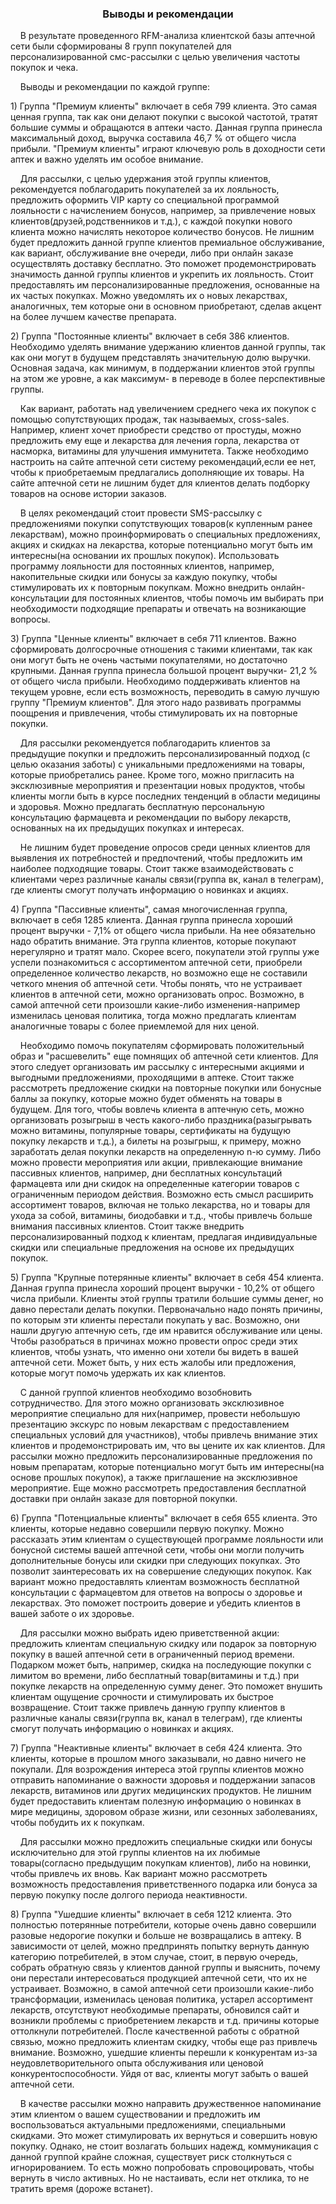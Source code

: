  <h3 align="center">Выводы и рекомендации </h3>


&nbsp;&nbsp;&nbsp;&nbsp;В результате проведенного RFM-анализа клиентской базы аптечной сети были
сформированы 8 групп покупателей для персонализированной смс-рассылки с
целью увеличения частоты покупок и чека.

&nbsp;&nbsp;&nbsp;&nbsp;Выводы и рекомендации по каждой группе:

1\) Группа \"Премиум клиенты\" включает в себя 799 клиента. Это самая
ценная группа, так как они делают покупки с высокой частотой, тратят
большие суммы и обращаются в аптеки часто. Данная группа принесла
максимальный доход, выручка составила 46,7 % от общего числа прибыли.
"Премиум клиенты" играют ключевую роль в доходности сети аптек и важно
уделять им особое внимание.

&nbsp;&nbsp;&nbsp;&nbsp;Для рассылки, с целью удержания этой группы клиентов, рекомендуется
поблагодарить покупателей за их лояльность, предложить оформить VIP
карту со специальной программой лояльности с начислением бонусов,
например, за привлечение новых клиентов(друзей,родственников и т.д.), с
каждой покупки нового клиента можно начислять некоторое количество
бонусов. Не лишним будет предложить данной группе клиентов премиальное
обслуживание, как вариант, обслуживание вне очереди, либо при онлайн
заказе осуществлять доставку бесплатно. Это поможет продемонстрировать
значимость данной группы клиентов и укрепить их лояльность. Стоит
предоставлять им персонализированные предложения, основанные на их
частых покупках. Можно уведомлять их о новых лекарствах, аналогичных,
тем которые они в основном приобретают, сделав акцент на более лучшем
качестве препарата.

2\) Группа "Постоянные клиенты" включает в себя 386 клиентов. Необходимо
уделять внимание удержанию клиентов данной группы, так как они могут в
будущем представлять значительную долю выручки. Основная задача, как
минимум, в поддержании клиентов этой группы на этом же уровне, а как
максимум- в переводе в более перспективные группы.

&nbsp;&nbsp;&nbsp;&nbsp;Как вариант, работать над увеличением среднего чека их покупок с помощью
сопутствующих продаж, так называемых, cross-sales. Например, клиент
хочет приобрести средство от простуды, можно предложить ему еще и
лекарства для лечения горла, лекарства от насморка, витамины для
улучшения иммунитета. Также необходимо настроить на сайте аптечной сети
систему рекомендаций,если ее нет, чтобы к приобретаемым предлагались
дополняющие их товары. На сайте аптечной сети не лишним будет для
клиентов делать подборку товаров на основе истории заказов.

&nbsp;&nbsp;&nbsp;&nbsp;В целях рекомендаций стоит провести SMS-рассылку с предложениями покупки
сопутствующих товаров(к купленным ранее лекарствам), можно
проинформировать о специальных предложениях, акциях и скидках на
лекарства, которые потенциально могут быть им интересны(на основании их
прошлых покупок). Использовать программу лояльности для постоянных
клиентов, например, накопительные скидки или бонусы за каждую покупку,
чтобы стимулировать их к повторным покупкам. Можно внедрить
онлайн-консультации для постоянных клиентов, чтобы помочь им выбирать
при необходимости подходящие препараты и отвечать на возникающие
вопросы.

3\) Группа "Ценные клиенты" включает в себя 711 клиентов. Важно
сформировать долгосрочные отношения с такими клиентами, так как они
могут быть не очень частыми покупателями, но достаточно крупными. Данная
группа принесла большой процент выручки- 21,2 % от общего числа прибыли.
Необходимо поддерживать клиентов на текущем уровне, если есть
возможность, переводить в самую лучшую группу "Премиум клиентов". Для
этого надо развивать программы поощрения и привлечения, чтобы
стимулировать их на повторные покупки.

&nbsp;&nbsp;&nbsp;&nbsp;Для рассылки рекомендуется поблагодарить клиентов за предыдущие покупки
и предложить персонализированный подход (с целью оказания заботы) с
уникальными предложениями на товары, которые приобретались ранее. Кроме
того, можно пригласить на эксклюзивные мероприятия и презентации новых
продуктов, чтобы клиенты могли быть в курсе последних тенденций в
области медицины и здоровья. Можно предлагать бесплатную персональную
консультацию фармацевта и рекомендации по выбору лекарств, основанных на
их предыдущих покупках и интересах.

&nbsp;&nbsp;&nbsp;&nbsp;Не лишним будет проведение опросов среди ценных клиентов для выявления
их потребностей и предпочтений, чтобы предложить им наиболее подходящие
товары. Стоит также взаимодействовать с клиентами через различные каналы
связи(группа вк, канал в телеграм), где клиенты смогут получать
информацию о новинках и акциях.

4\) Группа "Пассивные клиенты", самая многочисленная группа, включает в
себя 1285 клиента. Данная группа принесла хороший процент выручки - 7,1%
от общего числа прибыли. На нее обязательно надо обратить внимание. Эта
группа клиентов, которые покупают нерегулярно и тратят мало. Скорее
всего, покупатели этой группы уже успели познакомиться с ассортиментом
аптечной сети, приобрели определенное количество лекарств, но возможно
еще не составили четкого мнения об аптечной сети. Чтобы понять, что не
устраивает клиентов в аптечной сети, можно организовать опрос. Возможно,
в самой аптечной сети произошли какие-либо изменения-например изменилась
ценовая политика, тогда можно предлагать клиентам аналогичные товары с
более приемлемой для них ценой.

&nbsp;&nbsp;&nbsp;&nbsp;Необходимо помочь покупателям сформировать положительный образ и
"расшевелить" еще помнящих об аптечной сети клиентов. Для этого следует
организовать им рассылку с интересными акциями и выгодными
предложениями, проходящими в аптеке. Стоит также рассмотреть предложение
скидки на повторные покупки или бонусные баллы за покупку, которые можно
будет обменять на товары в будущем. Для того, чтобы вовлечь клиента в
аптечную сеть, можно организовать розыгрыш в честь какого-либо
праздника(разыгрывать можно витамины, популярные товары, сертификаты на
будущую покупку лекарств и т.д.), а билеты на розыгрыш, к примеру, можно
заработать делая покупки лекарств на определенную n-ю сумму. Либо можно
провести мероприятия или акции, привлекающие внимание пассивных
клиентов, например, дни бесплатных консультаций фармацевта или дни
скидок на определенные категории товаров с ограниченным периодом
действия. Возможно есть смысл расширить ассортимент товаров, включая не
только лекарства, но и товары для ухода за собой, витамины, биодобавки и
т.д., чтобы привлечь больше внимания пассивных клиентов. Стоит также
внедрить персонализированный подход к клиентам, предлагая индивидуальные
скидки или специальные предложения на основе их предыдущих покупок.

5\) Группа "Крупные потерянные клиенты" включает в себя 454 клиента.
Данная группа принесла хороший процент выручки - 10,2% от общего числа
прибыли. Клиенты этой группы тратили большие суммы денег, но давно
перестали делать покупки. Первоначально надо понять причины, по которым
эти клиенты перестали покупать у вас. Возможно, они нашли другую
аптечную сеть, где им нравится обслуживание или цены. Чтобы разобраться
в причинах можно провести опрос среди этих клиентов, чтобы узнать, что
именно они хотели бы видеть в вашей аптечной сети. Может быть, у них
есть жалобы или предложения, которые могут помочь удержать их как
клиентов.

&nbsp;&nbsp;&nbsp;&nbsp;С данной группой клиентов необходимо возобновить сотрудничество. Для
этого можно организовать эксклюзивное мероприятие специально для
них(например, провести небольшую презентацию экскурс по новым лекарствам
с предоставлением специальных условий для участников), чтобы привлечь
внимание этих клиентов и продемонстрировать им, что вы цените их как
клиентов. Для рассылки можно предложить персонализированные предложения
по новым препаратам, которые потенциально могут быть им интересны(на
основе прошлых покупок), а также приглашение на эксклюзивное
мероприятие. Еще можно рассмотреть предоставления бесплатной доставки
при онлайн заказе для повторной покупки.

6\) Группа "Потенциальные клиенты" включает в себя 655 клиента. Это
клиенты, которые недавно совершили первую покупку. Можно рассказать этим
клиентам о существующей программе лояльности или бонусной системы вашей
аптечной сети, чтобы они могли получить дополнительные бонусы или скидки
при следующих покупках. Это позволит заинтересовать их на совершение
следующих покупок. Как вариант можно предоставлять клиентам возможность
бесплатной консультации с фармацевтом для ответов на вопросы о здоровье
и лекарствах. Это поможет построить доверие и убедить клиентов в вашей
заботе о их здоровье.

&nbsp;&nbsp;&nbsp;&nbsp;Для рассылки можно выбрать идею приветственной акции: предложить
клиентам специальную скидку или подарок за повторную покупку в вашей
аптечной сети в ограниченный период времени. Подарком может быть,
например, скидка на последующие покупки с лимитом во времени, либо
бесплатный товар(витамины и т.д.) при покупке лекарств на определенную
сумму денег. Это поможет внушить клиентам ощущение срочности и
стимулировать их быстрое возвращение. Стоит также привлечь данную группу
клиентов в различные каналы связи(группа вк, канал в телеграм), где
клиенты смогут получать информацию о новинках и акциях.

7\) Группа \"Неактивные клиенты\" включает в себя 424 клиента. Это
клиенты, которые в прошлом много заказывали, но давно ничего не
покупали. Для возрождения интереса этой группы клиентов можно отправить
напоминание о важности здоровья и поддержании запасов лекарств,
витаминов или других медицинских продуктов. Не лишним будет предоставить
клиентам полезную информацию о новинках в мире медицины, здоровом образе
жизни, или сезонных заболеваниях, чтобы побудить их к покупкам.

&nbsp;&nbsp;&nbsp;&nbsp;Для рассылки можно предложить специальные скидки или бонусы
исключительно для этой группы клиентов на их любимые товары(согласно
предыдущим покупкам клиентов), либо на новинки, чтобы привлечь их вновь.
Как вариант можно рассмотреть возможность предоставления приветственного
подарка или бонуса за первую покупку после долгого периода неактивности.

8\) Группа "Ушедшие клиенты" включает в себя 1212 клиента. Это полностью
потерянные потребители, которые очень давно совершили разовые недорогие
покупки и больше не возвращались в аптеку. В зависимости от целей, можно
предпринять попытку вернуть данную категорию потребителей, в этом
случае, стоит, в первую очередь, собрать обратную связь у клиентов
данной группы и выяснить, почему они перестали интересоваться продукцией
аптечной сети, что их не устраивает. Возможно, в самой аптечной сети
произошли какие-либо трансформации, изменилась ценовая политика,
устарел ассортимент лекарств, отсутствуют необходимые препараты,
обновился сайт и возникли проблемы с приобретением лекарств и т.д.
причины которые оттолкнули потребителей. После качественной работы с
обратной связью, можно предложить клиентам скидку, чтобы еще раз
привлечь внимание. Возможно, ушедшие клиенты перешли к конкурентам из-за
неудовлетворительного опыта обслуживания или ценовой
конкурентоспособности. Уйдя от вас, клиенты могут забыть о вашей
аптечной сети.

&nbsp;&nbsp;&nbsp;&nbsp;В качестве рассылки можно направить дружественное напоминание этим
клиентом о вашем существовании и предложить им воспользоваться
актуальными предложениями, специальными скидками. Это может
стимулировать их вернуться и совершить новую покупку. Однако, не стоит
возлагать больших надежд, коммуникация с данной группой крайне сложная,
существует риск столкнуться с игнорированием. То есть можно попробовать
спровоцировать, чтобы вернуть в число активных. Но не настаивать, если
нет отклика, то не тратить время (дороже встанет).
